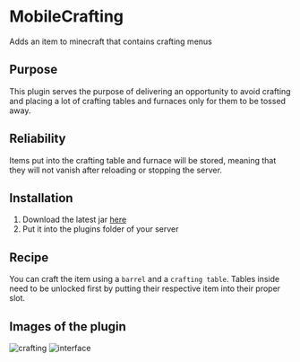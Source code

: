 # MobileCrafting

Adds an item to minecraft that contains crafting menus

## Purpose

This plugin serves the purpose of delivering an opportunity to avoid crafting and placing a lot of crafting tables and
furnaces only for them to be tossed away.

## Reliability

Items put into the crafting table and furnace will be stored, meaning that they will not vanish after reloading or
stopping the server.

## Installation

1. Download the latest jar [here](https://github.com/ItsLeMax/MobileCrafting/releases/latest)
2. Put it into the plugins folder of your server

## Recipe

You can craft the item using a `barrel` and a `crafting table`.
Tables inside need to be unlocked first by putting their respective item into their proper slot. 

## Images of the plugin

![crafting](https://github.com/ItsLeMax/MobileCrafting/assets/80857459/143609c1-6880-4ee9-9cac-bcfc6b008d01)
![interface](https://github.com/ItsLeMax/MobileCrafting/assets/80857459/6f6e6eaa-55d7-4933-9935-6d62c6ca12ea)